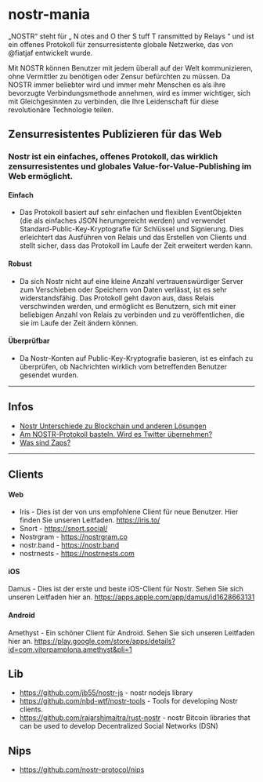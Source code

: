 # nostr-mania

„NOSTR“ steht für „ N ​​otes and  O ther  S tuff  T ransmitted by  Relays “ und ist ein offenes Protokoll für zensurresistente globale Netzwerke, das von  @fiatjaf entwickelt wurde.

Mit NOSTR können Benutzer mit jedem überall auf der Welt kommunizieren, ohne Vermittler zu benötigen oder Zensur befürchten zu müssen. Da NOSTR immer beliebter wird und immer mehr Menschen es als ihre bevorzugte Verbindungsmethode annehmen, wird es immer wichtiger, sich mit Gleichgesinnten zu verbinden, die Ihre Leidenschaft für diese revolutionäre Technologie teilen. 


## Zensurresistentes Publizieren für das Web
### Nostr ist ein einfaches, offenes Protokoll, das wirklich zensurresistentes und globales Value-for-Value-Publishing im Web ermöglicht.

#### Einfach
- Das Protokoll basiert auf sehr einfachen und flexiblen EventObjekten (die als einfaches JSON herumgereicht werden) und verwendet Standard-Public-Key-Kryptografie für Schlüssel und Signierung. Dies erleichtert das Ausführen von Relais und das Erstellen von Clients und stellt sicher, dass das Protokoll im Laufe der Zeit erweitert werden kann.

#### Robust
- Da sich Nostr nicht auf eine kleine Anzahl vertrauenswürdiger Server zum Verschieben oder Speichern von Daten verlässt, ist es sehr widerstandsfähig. Das Protokoll geht davon aus, dass Relais verschwinden werden, und ermöglicht es Benutzern, sich mit einer beliebigen Anzahl von Relais zu verbinden und zu veröffentlichen, die sie im Laufe der Zeit ändern können.

#### Überprüfbar
- Da Nostr-Konten auf Public-Key-Kryptografie basieren, ist es einfach zu überprüfen, ob Nachrichten wirklich vom betreffenden Benutzer gesendet wurden.

_______

## Infos 

- [Nostr Unterschiede zu Blockchain und anderen Lösungen](https://github.com/ogerly/nostr-mania/blob/main/Nostr-Unterschiede-zu-Blockchain-und-anderen-Loesungen.md)
- [Am NOSTR-Protokoll basteln. Wird es Twitter übernehmen?](https://github.com/ogerly/nostr-mania/blob/main/tinkering-with-the-nostr-protocol-will-it-take-twitter-over.md)
- [Was sind Zaps?](https://github.com/ogerly/nostr-mania/blob/main/nostr-was-sind-zaps.md)


_______


## Clients
#### Web
- Iris - Dies ist der von uns empfohlene Client für neue Benutzer. Hier finden Sie unseren Leitfaden. https://iris.to/
- Snort - https://snort.social/
- Nostrgram - https://nostrgram.co
- nostr.band - https://nostr.band
- nostrnests - https://nostrnests.com

#### iOS
Damus - Dies ist der erste und beste iOS-Client für Nostr. Sehen Sie sich unseren Leitfaden hier an. https://apps.apple.com/app/damus/id1628663131


#### Android
Amethyst - Ein schöner Client für Android. Sehen Sie sich unseren Leitfaden hier an. https://play.google.com/store/apps/details?id=com.vitorpamplona.amethyst&pli=1



## Lib
- https://github.com/jb55/nostr-js - nostr nodejs library
- https://github.com/nbd-wtf/nostr-tools - Tools for developing Nostr clients.
- https://github.com/rajarshimaitra/rust-nostr - nostr Bitcoin libraries that can be used to develop Decentralized Social Networks (DSN)

## Nips 
- https://github.com/nostr-protocol/nips
